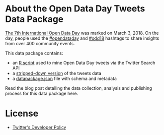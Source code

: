 
# About the Open Data Day Tweets Data Package

[The 7th International Open Data Day](http://opendataday.org) was marked on March 3, 2018. On the day, people used the [#opendataday](https://twitter.com/hashtag/OpenDataDay) and [#odd18](https://twitter.com/hashtag/ODD18) hashtags to share insights from over 400 community events.

This data package contains:

- an [R script](scripts/opendataday.R) used to mine Open Data Day tweets via the Twitter Search API
- a [stripped-down version](data/subsetofopendatadaytweets.csv) of the tweets data
- a [datapackage.json](datapackage.json) file with schema and metadata


Read the blog post detailing the data collection, analysis and publishing process for this data package here.


# License

- [Twitter's Developer Policy](https://developer.twitter.com/en/developer-terms/policy.html)
